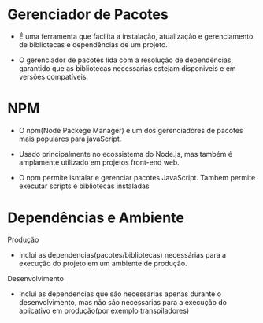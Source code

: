# Gerenciador de Pacotes
- É uma ferramenta que facilita a instalação, atualização e gerenciamento de bibliotecas e dependências de um projeto.

- O gerenciador de pacotes lida com a resolução de dependências, garantido que as bibliotecas necessarias estejam disponiveis e em versões compatíveis.

# NPM

- O npm(Node Packege Manager) é um dos gerenciadores de pacotes mais populares para javaScript.

- Usado principalmente no ecossistema do Node.js, mas também é amplamente utilizado em projetos front-end web.

- O npm permite isntalar e gerenciar pacotes JavaScript. Tambem permite executar scripts e bibliotecas instaladas

# Dependências e Ambiente

Produção
- Inclui as dependencias(pacotes/bibliotecas) necessárias para a execução do projeto em um ambiente de produção.

Desenvolvimento
- Inclui as dependencias que são necessarias apenas durante o desenvolvimento, mas não são necessarias para a execução do aplicativo em produção(por exemplo transpiladores)